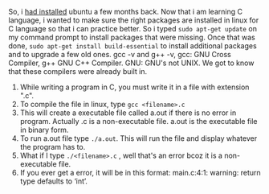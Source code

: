 So, i [had installed](http://cslabcms.nju.edu.cn/problem_solving/images/c/cc/The_C_Programming_Language_%282nd_Edition_Ritchie_Kernighan%29.pdf) ubuntu a few months back. 
Now that i am learning C language, i wanted to make sure the right packages are installed in linux for C language so that i can practice better. 
So i typed `sudo apt-get update` on my command prompt to install packages that were missing. 
Once that was done, `sudo apt-get install build-essential` to install additional packages and to upgrade a few old ones. 
gcc -v and g++ -v, gcc: GNU Cross Compiler, g++ GNU C++ Compiler. GNU: GNU's not UNIX. We got to know that these compilers were already built in. 



1. While writing a program in C, you must write it in a file with extension ".c". 
2. To compile the file in linux, type `gcc <filename>.c`
3. This will create a executable file called a.out if there is no error in program. Actually <filename>.c is a non-executable file. a.out is the executable file in binary form.
4. To run a.out file type `./a.out`. This will run the file and display whatever the program has to.
5. What if I type `./<filename>.c` , well that's an error bcoz it is a non-executable file. 
6. If you ever get a error, it will be in this format: main.c:4:1: warning: return type defaults to ‘int’.

